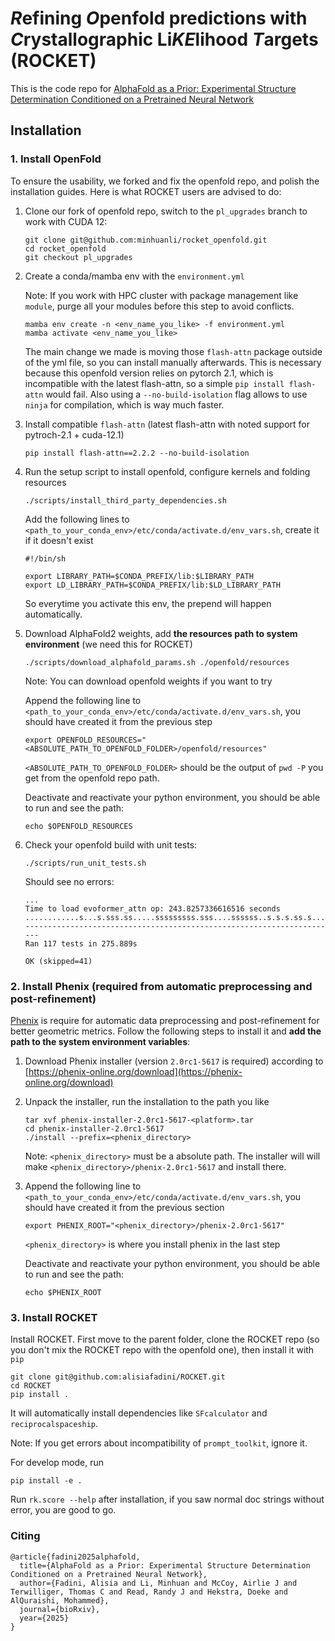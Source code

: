 # *R*efining *O*penfold predictions with *C*rystallographic Li*KE*lihood *T*argets (ROCKET)

This is the code repo for [AlphaFold as a Prior: Experimental Structure Determination Conditioned on a Pretrained Neural Network](https://www.biorxiv.org/content/10.1101/2025.02.18.638828v2)


## Installation

### 1. Install OpenFold

To ensure the usability, we forked and fix the openfold repo, and polish the installation guides. Here is what ROCKET users are advised to do:

1. Clone our fork of openfold repo, switch to the `pl_upgrades` branch to work with CUDA 12:

    ```
    git clone git@github.com:minhuanli/rocket_openfold.git
    cd rocket_openfold
    git checkout pl_upgrades
    ```

2. Create a conda/mamba env with the `environment.yml`
   
   
    Note: If you work with HPC cluster with package management like `module`, purge all your modules before this step to avoid conflicts. 
    
    ```
    mamba env create -n <env_name_you_like> -f environment.yml
    mamba activate <env_name_you_like>
    ```
 
    The main change we made is moving those `flash-attn` package outside of the yml file, so you can install manually afterwards. This is necessary because this openfold version relies on pytorch 2.1, which is incompatible with the latest flash-attn, so a simple `pip install flash-attn` would fail. Also using a `--no-build-isolation` flag allows to use `ninja` for compilation, which is way much faster.
 
   


3. Install compatible `flash-attn` (latest flash-attn with noted support for pytroch-2.1 + cuda-12.1)

    ```
    pip install flash-attn==2.2.2 --no-build-isolation
    ```

4. Run the setup script to install openfold, configure kernels and folding resources
   
    ```
    ./scripts/install_third_party_dependencies.sh
    ```
 
    Add the following lines to `<path_to_your_conda_env>/etc/conda/activate.d/env_vars.sh`, create it if it doesn't exist
    
    ```
    #!/bin/sh
    
    export LIBRARY_PATH=$CONDA_PREFIX/lib:$LIBRARY_PATH
    export LD_LIBRARY_PATH=$CONDA_PREFIX/lib:$LD_LIBRARY_PATH
    ```
 
    So everytime you activate this env, the prepend will happen automatically.

5. Download AlphaFold2 weights, add **the resources path to system environment** (we need this for ROCKET)
   
    ```
    ./scripts/download_alphafold_params.sh ./openfold/resources
    ```
 
    Note: You can download openfold weights if you want to try

    Append the following line to `<path_to_your_conda_env>/etc/conda/activate.d/env_vars.sh`, you should have created it from the previous step

    ```
    export OPENFOLD_RESOURCES="<ABSOLUTE_PATH_TO_OPENFOLD_FOLDER>/openfold/resources"
    ```

    `<ABSOLUTE_PATH_TO_OPENFOLD_FOLDER>` should be the output of `pwd -P` you get from the openfold repo path.

    Deactivate and reactivate your python environment, you should be able to run and see the path:
    
    ```
    echo $OPENFOLD_RESOURCES 
    ```

6. Check your openfold build with unit tests:

    ```
    ./scripts/run_unit_tests.sh
    ```
 
    Should see no errors:
    
    ```
    ...
    Time to load evoformer_attn op: 243.8257336616516 seconds
    ............s...s.sss.ss.....sssssssss.sss....ssssss..s.s.s.ss.s......s.s..ss...ss.s.s....s........
    ----------------------------------------------------------------------
    Ran 117 tests in 275.889s
 
    OK (skipped=41)
    ```   

### 2. Install Phenix (required from automatic preprocessing and post-refinement)

[Phenix](https://phenix-online.org/) is require for automatic data preprocessing and post-refinement for better geometric metrics. Follow the following steps to install it and **add the path to the system environment variables**:

1. Download Phenix installer (version `2.0rc1-5617` is required) according to [https://phenix-online.org/download](https://phenix-online.org/download)

2. Unpack the installer, run the installation to the path you like

    ```
    tar xvf phenix-installer-2.0rc1-5617-<platform>.tar
    cd phenix-installer-2.0rc1-5617
    ./install --prefix=<phenix_directory>
    ```

    Note: `<phenix_directory>` must be a absolute path. The installer will will make `<phenix_directory>/phenix-2.0rc1-5617` and install there.

3. Append the following line to `<path_to_your_conda_env>/etc/conda/activate.d/env_vars.sh`, you should have created it from the previous section

    ```
    export PHENIX_ROOT="<phenix_directory>/phenix-2.0rc1-5617"
    ```

    `<phenix_directory>` is where you install phenix in the last step

    Deactivate and reactivate your python environment, you should be able to run and see the path:
    
    ```
    echo $PHENIX_ROOT 
    ``` 

### 3. Install ROCKET

Install ROCKET. First move to the parent folder, clone the ROCKET repo (so you don't mix the ROCKET repo with the openfold one), then install it with `pip`

```
git clone git@github.com:alisiafadini/ROCKET.git
cd ROCKET
pip install .
```

It will automatically install dependencies like `SFcalculator` and `reciprocalspaceship`.

Note: If you get errors about incompatibility of `prompt_toolkit`, ignore it.

For develop mode, run

```
pip install -e .
```

Run `rk.score --help` after installation, if you saw normal doc strings without error, you are good to go.


### Citing

```
@article{fadini2025alphafold,
  title={AlphaFold as a Prior: Experimental Structure Determination Conditioned on a Pretrained Neural Network},
  author={Fadini, Alisia and Li, Minhuan and McCoy, Airlie J and Terwilliger, Thomas C and Read, Randy J and Hekstra, Doeke and AlQuraishi, Mohammed},
  journal={bioRxiv},
  year={2025}
}
```

   



